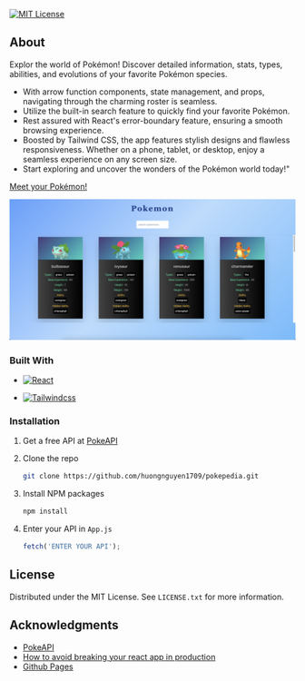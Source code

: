 [![MIT License][license-shield]][license-url]

## About

Explor the world of Pokémon! Discover detailed information, stats, types, abilities, and evolutions of your favorite Pokémon species.

- With arrow function components, state management, and props, navigating through the charming roster is seamless.
- Utilize the built-in search feature to quickly find your favorite Pokémon.
- Rest assured with React's error-boundary feature, ensuring a smooth browsing experience.
- Boosted by Tailwind CSS, the app features stylish designs and flawless responsiveness. Whether on a phone, tablet, or desktop, enjoy a seamless experience on any screen size.
- Start exploring and uncover the wonders of the Pokémon world today!"

[Meet your Pokémon!](https://huongnguyen1709.github.io/pokepedia/)

![Alt text](/src/assets/pokemon.png 'Pokémon')

### Built With

- [![React][React.js]][React-url]

- [![Tailwindcss][Tailwind.css]][Tailwindcss-url]

### Installation

1. Get a free API at [PokeAPI](https://pokeapi.co/)
2. Clone the repo
   ```sh
   git clone https://github.com/huongnguyen1709/pokepedia.git
   ```
3. Install NPM packages
   ```sh
   npm install
   ```
4. Enter your API in `App.js`

   ```js
   fetch('ENTER YOUR API');
   ```

<!-- LICENSE -->

## License

Distributed under the MIT License. See `LICENSE.txt` for more information.

<!-- ACKNOWLEDGMENTS -->

## Acknowledgments

- [PokeAPI](https://pokeapi.co/)
- [How to avoid breaking your react app in production](https://www.freecodecamp.org/news/how-to-avoid-breaking-your-react-app-in-production/)
- [Github Pages](https://create-react-app.dev/docs/deployment/#github-pages)

<!-- MARKDOWN LINKS & IMAGES -->

[license-shield]: https://img.shields.io/badge/license-MIT-blue?style=for-the-badge
[license-url]: https://github.com/othneildrew/Best-README-Template/blob/master/LICENSE.txt
[React.js]: https://img.shields.io/badge/React-20232A?style=for-the-badge&logo=react&logoColor=61DAFB
[React-url]: https://react.dev/
[Tailwind.css]: https://img.shields.io/badge/Tailwinds-20232A?style=for-the-badge&logo=tailwindcss
[Tailwindcss-url]: https://tailwindcss.com/
